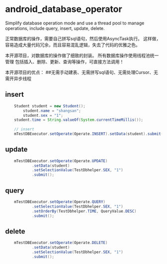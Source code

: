 android_database_operator
=========================
Simplify database operation mode and use a thread pool to manage operations, include query, insert, update, delete.

正常数据库的操作，需要自己拼写sql语句，然后使用AsyncTask执行。
这样做，容易造成大量代码冗余，而且容易混乱逻辑，失去了代码的优雅之色。

本开源项目，对数据库的操作做了细致的封装。
所有数据库操作使用线程池统一管理
包括插入、删除、更新、查询等操作，可直接方法调用！

本开源项目的优点：
##无需手动建表、无需拼写sql语句、无需处理Cursor、无需开异步线程

## insert
```java
	Student student = new Student();
    	student.name = "shangsan";
    	student.sex = "1";
	student.time = String.valueOf(System.currentTimeMillis());
		
	// insert
	mTestDBExecutor.setOperate(Operate.INSERT).setData(student).submit();

```

## update
```java
    mTestDBExecutor.setOperate(Operate.UPDATE)
			.setData(student)
			.setSelectionValue(TestDbhelper.SEX, "1")
			.submit();
```

## query
```java
    mTestDBExecutor.setOperate(Operate.QUERY)
			.setSelectionValue(TestDbhelper.SEX, "1")
			.setOrderBy(TestDbhelper.TIME, QueryValue.DESC)
			.submit();
```

## delete
```java
    mTestDBExecutor.setOperate(Operate.DELETE)
			.setData(student)
			.setSelectionValue(TestDbhelper.SEX, "1")
			.submit();
```
